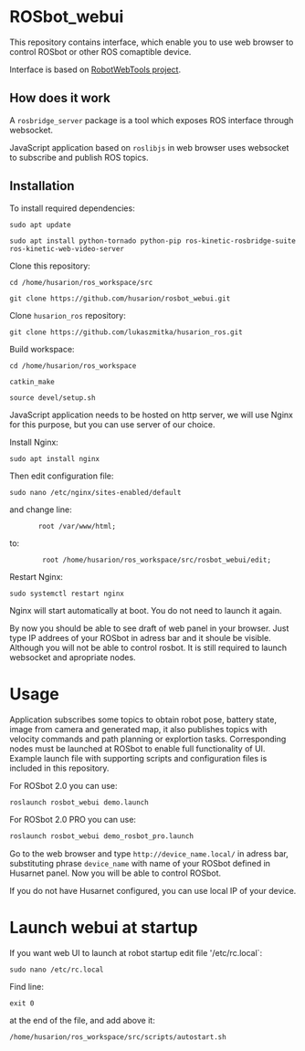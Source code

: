 # ROSbot_webui

This repository contains interface, which enable you to use web browser to control ROSbot or other ROS comaptible device.

Interface is based on [RobotWebTools project](https://github.com/RobotWebTools).

## How does it work

A `rosbridge_server` package is a tool which exposes ROS interface through websocket. 

JavaScript application based on `roslibjs` in web browser uses websocket to subscribe and publish ROS topics.

## Installation

To install required dependencies:

`sudo apt update`

`sudo apt install python-tornado python-pip ros-kinetic-rosbridge-suite ros-kinetic-web-video-server`

Clone this repository:

`cd /home/husarion/ros_workspace/src`

`git clone https://github.com/husarion/rosbot_webui.git`

Clone `husarion_ros` repository:

`git clone https://github.com/lukaszmitka/husarion_ros.git`


Build workspace:

`cd /home/husarion/ros_workspace`

`catkin_make`

`source devel/setup.sh`


JavaScript application needs to be hosted on http server, we will use Nginx for this purpose, but you can use server of our choice.

Install Nginx:

`sudo apt install nginx`

Then edit configuration file:

`sudo nano /etc/nginx/sites-enabled/default`

and change line:

`       root /var/www/html;`

to:

`        root /home/husarion/ros_workspace/src/rosbot_webui/edit;`

Restart Nginx:

`sudo systemctl restart nginx`

Nginx will start automatically at boot. You do not need to launch it again.

By now you should be able to see draft of web panel in your browser. Just type IP addrees of your ROSbot in adress bar and it shoule be visible. Although you will not be able to control rosbot. It is still required to launch websocket and apropriate nodes.

# Usage

Application subscribes some topics to obtain robot pose, battery state, image from camera and generated map, it also publishes topics with velocity commands and path planning or explortion tasks. Corresponding nodes must be launched at ROSbot to enable full functionality of UI. Example launch file with supporting scripts and configuration files is included in this repository.

For ROSbot 2.0 you can use:

```bash
roslaunch rosbot_webui demo.launch
```

For ROSbot 2.0 PRO you can use:

```bash
roslaunch rosbot_webui demo_rosbot_pro.launch
```

Go to the web browser and type `http://device_name.local/` in adress bar, substituting phrase `device_name` with name of your ROSbot defined in Husarnet panel. Now you will be able to control ROSbot.

If you do not have Husarnet configured, you can use local IP of your device.


# Launch webui at startup

If you want web UI to launch at robot startup edit file '/etc/rc.local`:

```
sudo nano /etc/rc.local
```

Find line:
```
exit 0
```
at the end of the file, and add above it:

```
/home/husarion/ros_workspace/src/scripts/autostart.sh
```

